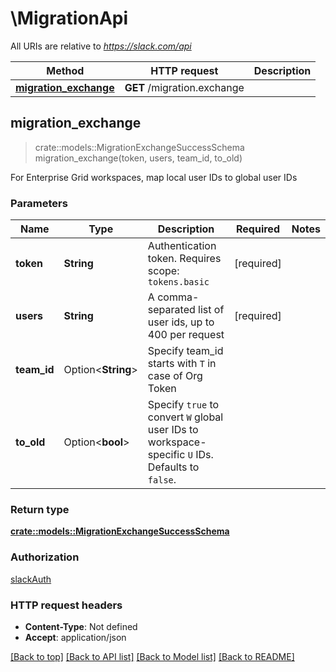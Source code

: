 # \MigrationApi

All URIs are relative to *https://slack.com/api*

Method | HTTP request | Description
------------- | ------------- | -------------
[**migration_exchange**](MigrationApi.md#migration_exchange) | **GET** /migration.exchange | 



## migration_exchange

> crate::models::MigrationExchangeSuccessSchema migration_exchange(token, users, team_id, to_old)


For Enterprise Grid workspaces, map local user IDs to global user IDs

### Parameters


Name | Type | Description  | Required | Notes
------------- | ------------- | ------------- | ------------- | -------------
**token** | **String** | Authentication token. Requires scope: `tokens.basic` | [required] |
**users** | **String** | A comma-separated list of user ids, up to 400 per request | [required] |
**team_id** | Option<**String**> | Specify team_id starts with `T` in case of Org Token |  |
**to_old** | Option<**bool**> | Specify `true` to convert `W` global user IDs to workspace-specific `U` IDs. Defaults to `false`. |  |

### Return type

[**crate::models::MigrationExchangeSuccessSchema**](migration_exchange_success_schema.md)

### Authorization

[slackAuth](../README.md#slackAuth)

### HTTP request headers

- **Content-Type**: Not defined
- **Accept**: application/json

[[Back to top]](#) [[Back to API list]](../README.md#documentation-for-api-endpoints) [[Back to Model list]](../README.md#documentation-for-models) [[Back to README]](../README.md)

